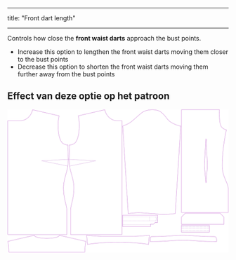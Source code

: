 - - -
title: "Front dart length"
- - -

Controls how close the **front waist darts** approach the bust points.

- Increase this option to lengthen the front waist darts moving them closer to the bust points
- Decrease this option to shorten the front waist darts moving them further away from the bust points

## Effect van deze optie op het patroon

![This image shows the effect of this option by superimposing several variants that have a different value for this option](simone_frontdartlength_sample.svg "Effect of this option on the pattern")
